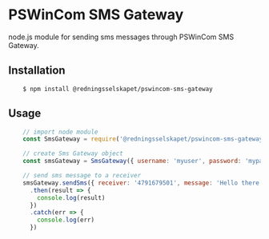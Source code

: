 PSWinCom SMS Gateway 
====================

node.js module for sending sms messages through PSWinCom SMS Gateway.

## Installation
```
    $ npm install @redningsselskapet/pswincom-sms-gateway
```
## Usage
```javascript
    // import node module
    const SmsGateway = require('@redningsselskapet/pswincom-sms-gateway')

    // create Sms Gateway object
    const smsGateway = SmsGateway({ username: 'myuser', password: 'mypass', sender: 'mysender' })

    // send sms message to a receiver
    smsGateway.sendSms({ receiver: '4791679501', message: 'Hello there!' })
      .then(result => {
        console.log(result)
      })
      .catch(err => {
        console.log(err)
      })
```
